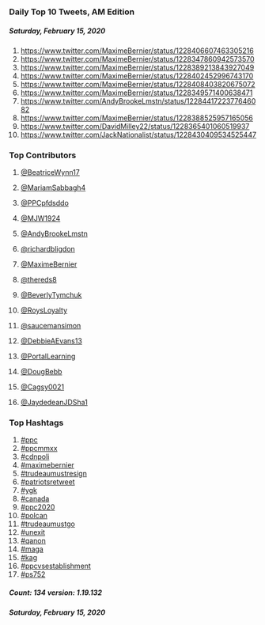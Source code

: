 ### Daily Top 10 Tweets, AM Edition
##### Saturday, February 15, 2020
 1) https://www.twitter.com/MaximeBernier/status/1228406607463305216
 2) https://www.twitter.com/MaximeBernier/status/1228347860942573570
 3) https://www.twitter.com/MaximeBernier/status/1228389213843927049
 4) https://www.twitter.com/MaximeBernier/status/1228402452996743170
 5) https://www.twitter.com/MaximeBernier/status/1228408403820675072
 6) https://www.twitter.com/MaximeBernier/status/1228349571400638471
 7) https://www.twitter.com/AndyBrookeLmstn/status/1228441722377646082
 8) https://www.twitter.com/MaximeBernier/status/1228388525957165056
 9) https://www.twitter.com/DavidMilley22/status/1228365401060519937
10) https://www.twitter.com/JackNationalist/status/1228430409534525447

### Top Contributors
  1) [@BeatriceWynn17](https://www.twitter.com/BeatriceWynn17)
  2) [@MariamSabbagh4](https://www.twitter.com/MariamSabbagh4)
  3) [@PPCpfdsddo](https://www.twitter.com/PPCpfdsddo)
  4) [@MJW1924](https://www.twitter.com/MJW1924)
  5) [@AndyBrookeLmstn](https://www.twitter.com/AndyBrookeLmstn)
  6) [@richardbligdon](https://www.twitter.com/richardbligdon)
  7) [@MaximeBernier](https://www.twitter.com/MaximeBernier)
  8) [@thereds8](https://www.twitter.com/thereds8)
  9) [@BeverlyTymchuk](https://www.twitter.com/BeverlyTymchuk)
 10) [@RoysLoyalty](https://www.twitter.com/RoysLoyalty)

 11) [@saucemansimon](https://www.twitter.com/saucemansimon)
 12) [@DebbieAEvans13](https://www.twitter.com/DebbieAEvans13)
 13) [@PortalLearning](https://www.twitter.com/PortalLearning)
 14) [@DougBebb](https://www.twitter.com/DougBebb)
 15) [@Cagsy0021](https://www.twitter.com/Cagsy0021)
 16) [@JaydedeanJDSha1](https://www.twitter.com/JaydedeanJDSha1)


### Top Hashtags

  1) [#ppc](https://www.twitter.com/hashtag/ppc)
  2) [#ppcmmxx](https://www.twitter.com/hashtag/ppcmmxx)
  3) [#cdnpoli](https://www.twitter.com/hashtag/cdnpoli)
  4) [#maximebernier](https://www.twitter.com/hashtag/maximebernier)
  5) [#trudeaumustresign](https://www.twitter.com/hashtag/trudeaumustresign)
  6) [#patriotsretweet](https://www.twitter.com/hashtag/patriotsretweet)
  7) [#ygk](https://www.twitter.com/hashtag/ygk)
  8) [#canada](https://www.twitter.com/hashtag/canada)
  9) [#ppc2020](https://www.twitter.com/hashtag/ppc2020)
 10) [#polcan](https://www.twitter.com/hashtag/polcan)
 11) [#trudeaumustgo](https://www.twitter.com/hashtag/trudeaumustgo)
 12) [#unexit](https://www.twitter.com/hashtag/unexit)
 13) [#qanon](https://www.twitter.com/hashtag/qanon)
 14) [#maga](https://www.twitter.com/hashtag/maga)
 15) [#kag](https://www.twitter.com/hashtag/kag)
 16) [#ppcvsestablishment](https://www.twitter.com/hashtag/ppcvsestablishment)
 17) [#ps752](https://www.twitter.com/hashtag/ps752)

##### Count: 134	version: 1.19.132
##### Saturday, February 15, 2020

